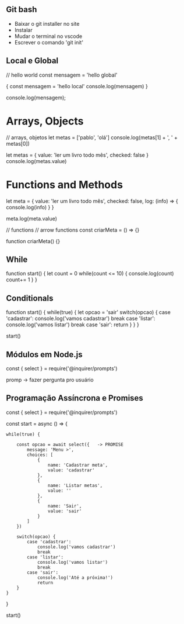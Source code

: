 ## Git bash

- Baixar o git installer no site
- Instalar
- Mudar o terminal no vscode
- Escrever o comando 'git init'

## Local e Global

// hello world
const mensagem = 'hello global'

{
    const mensagem = 'hello local'
    console.log(mensagem)
}


console.log(mensagem);


# Arrays, Objects

// arrays, objetos
let metas = ['pablo', 'olá']
console.log(metas[1] + ', ' + metas[0])


let metas = {
    value: 'ler um livro todo mês',
    checked: false
}
console.log(metas.value)

# Functions and Methods

let meta = {
    value: 'ler um livro todo mês',
    checked: false,
    log: (info) => {
        console.log(info)
    }
}

meta.log(meta.value)

// functions  // arrow functions
const criarMeta = () => {}

function criarMeta() {}

## While

function start() {
    let count = 0
    while(count <= 10) {
        console.log(count)
        count+= 1
    }
}

## Conditionals

function start() {
    while(true) {
        let opcao = 'sair'
        switch(opcao) {
            case 'cadastrar':
                console.log('vamos cadastrar')
                break
            case 'listar':
                console.log('vamos listar')
                break
            case 'sair':
                return 
        }
    }
}

start()

## Módulos em Node.js

const { select } = require('@inquirer/prompts')

promp -> fazer pergunta pro usuário

## Programação Assíncrona e Promises

const { select } = require('@inquirer/prompts')

const start = async () => {

    while(true) {

        const opcao = await select({   -> PROMISE
            message: 'Menu >',
            choices: [
                {
                    name: 'Cadastrar meta',
                    value: 'cadastrar'
                },
                {
                    name: 'Listar metas',
                    value: ''
                },
                {
                    name: 'Sair',
                    value: 'sair'
                }
            ]
        })

        switch(opcao) {
            case 'cadastrar':
                console.log('vamos cadastrar')
                break
            case 'listar':
                console.log('vamos listar')
                break
            case 'sair':
                console.log('Até a próxima!')
                return 
        }
    }
}

start()